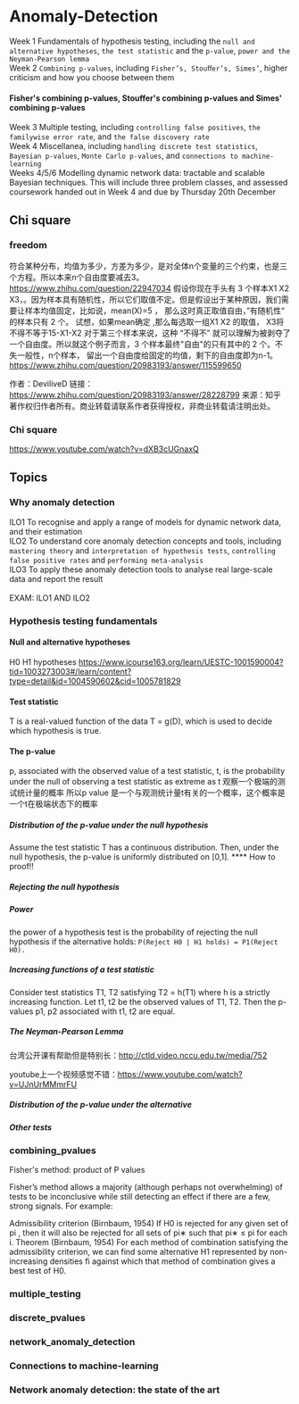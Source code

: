 # Anomaly-Detection
Week 1 Fundamentals of hypothesis testing, including the `null and alternative hypotheses`, `the test statistic` and the `p-value`, `power and the Neyman-Pearson lemma` <br>
Week 2 `Combining p-values`, including `Fisher’s, Stouﬀer’s, Simes’`, higher criticism and how you choose between them <br>
#### Fisher's combining p-values, Stouffer's combining p-values and Simes' combining p-values<br>
Week 3 Multiple testing, including `controlling false positives`, `the familywise error rate`, and `the false discovery rate` <br>
Week 4 Miscellanea, including `handling discrete test statistics`, `Bayesian p-values`, `Monte Carlo p-values`, and `connections to machine-learning` <br>
Weeks 4/5/6 Modelling dynamic network data: tractable and scalable Bayesian techniques. This will include three problem classes, and assessed coursework handed out in Week 4 and due by Thursday 20th December
## Chi square
### freedom
符合某种分布，均值为多少，方差为多少，是对全体n个变量的三个约束，也是三个方程。所以本来n个自由度要减去3。
https://www.zhihu.com/question/22947034
假设你现在手头有 3 个样本X1 X2 X3，。因为样本具有随机性，所以它们取值不定。但是假设出于某种原因，我们需要让样本均值固定，比如说，mean(X)=5  ， 那么这时真正取值自由，”有随机性“ 的样本只有 2 个。 试想，如果mean确定 ,那么每选取一组X1 X2 的取值， X3将不得不等于15-X1-X2 对于第三个样本来说，这种 “不得不” 就可以理解为被剥夺了一个自由度。所以就这个例子而言，3 个样本最终"自由"的只有其中的 2 个。不失一般性，n个样本， 留出一个自由度给固定的均值，剩下的自由度即为n-1。
https://www.zhihu.com/question/20983193/answer/115599650

作者：DeviliveD
链接：https://www.zhihu.com/question/20983193/answer/28228799
来源：知乎
著作权归作者所有。商业转载请联系作者获得授权，非商业转载请注明出处。
### Chi square
https://www.youtube.com/watch?v=dXB3cUGnaxQ
## Topics
### Why anomaly detection
ILO1 To recognise and apply a range of models for dynamic network data, and their estimation <br>
ILO2 To understand core anomaly detection concepts and tools, including `mastering theory` and `interpretation of hypothesis tests`, `controlling false positive rates` and `performing meta-analysis` <br>
ILO3 To apply these anomaly detection tools to analyse real large-scale data and report the result<br>
<br>
EXAM: ILO1 AND ILO2 <br>

### Hypothesis testing fundamentals
#### Null and alternative hypotheses
H0 H1 hypotheses
https://www.icourse163.org/learn/UESTC-1001590004?tid=1003273003#/learn/content?type=detail&id=1004590602&cid=1005781829
#### Test statistic
T is a real-valued function of the data T = g(D), which is used to decide which hypothesis is true.

#### The p-value
p, associated with the observed value of a test statistic, t, is the probability under the null of observing a test statistic as extreme as t
观察一个极端的测试统计量的概率
所以p value 是一个与观测统计量t有关的一个概率，这个概率是一个t在极端状态下的概率

##### Distribution of the p-value under the null hypothesis
Assume the test statistic T has a continuous distribution. Then, under the null hypothesis, the p-value is uniformly distributed on [0,1].
**** How to proof!!
##### Rejecting the null hypothesis
##### Power
 the power of a hypothesis test is the probability of rejecting the null hypothesis if the alternative holds: 
 ```P(Reject H0 | H1 holds) = P1(Reject H0). ```
##### Increasing functions of a test statistic

Consider test statistics T1, T2 satisfying T2 = h(T1) where h is a strictly increasing function. Let t1, t2 be the observed values of T1, T2. Then the p-values p1, p2 associated with t1, t2 are equal.
 
##### The Neyman-Pearson Lemma
 台湾公开课有帮助但是特别长：http://ctld.video.nccu.edu.tw/media/752

 youtube上一个视频感觉不错：https://www.youtube.com/watch?v=UJnUrMMmrFU
##### Distribution of the p-value under the alternative
##### Other tests


### combining_pvalues
Fisher's method: product of P values

Fisher’s method allows a majority (although perhaps not overwhelming) of tests to be inconclusive while still detecting an effect if there are a few, strong signals. For example:

Admissibility criterion (Birnbaum, 1954)
If H0 is rejected for any given set of pi , then it will also be rejected for all sets of pi∗ such that pi∗ ≤ pi for each i.
Theorem (Birnbaum, 1954)
For each method of combination satisfying the admissibility criterion, we can find some alternative H1 represented by non-increasing densities fi against which that method of combination gives a best test of H0.

### multiple_testing
### discrete_pvalues
### network_anomaly_detection
### Connections to machine-learning
### Network anomaly detection: the state of the art
